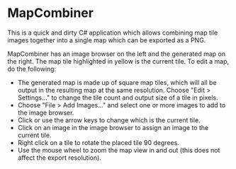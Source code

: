 # MapCombiner
This is a quick and dirty C# application which allows combining map tile images
together into a single map which can be exported as a PNG.

MapCombiner has an image browser on the left and the generated map on the right.
The map tile highlighted in yellow is the current tile. To edit a map, do the following:
  - The generated map is made up of square map tiles, which will all be output in the
    resulting map at the same resolution. Choose "Edit > Settings..." to change the
    tile count and output size of a tile in pixels.
  - Choose "File > Add Images..." and select one or more images to add
    to the image browser.
  - Click or use the arrow keys to change which is the current tile.
  - Click on an image in the image browser to assign an image to the current
    tile.
  - Right click on a tile to rotate the placed tile 90 degrees.
  - Use the mouse wheel to zoom the map view in and out (this does not affect
    the export resolution).
    
